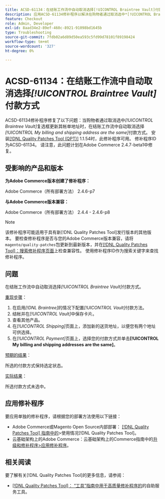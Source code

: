 ```yaml
---
title: ACSD-61134：在结账工作流中自动取消选择[!UICONTROL Braintree Vault]付款方式
description: 应用ACSD-61134修补程序以解决在购物者通过取消选中*[!UICONTROL Braintree Vault]*复选框更新其帐单地址时，在结账工作流中自动取消选中*[!UICONTROL My billing and shipping address are the same]*付款方法的Adobe Commerce问题。
feature: Checkout
role: Admin, Developer
exl-id: 8aad34e2-89ef-460c-8921-91098bd1645b
type: Troubleshooting
source-git-commit: 7fdb02a6d89d50ea593c5fd99d78101f89198424
workflow-type: tm+mt
source-wordcount: '327'
ht-degree: 0%

---
```


# ACSD-61134：在结账工作流中自动取消选择&#x200B;*[!UICONTROL Braintree Vault]*&#x200B;付款方式

ACSD-61134修补程序修复了以下问题：当购物者通过取消选中&#x200B;*[!UICONTROL Braintree Vault]*&#x200B;复选框更新其帐单地址时，在结账工作流中自动取消选择&#x200B;*[!UICONTROL My billing and shipping address are the same]*&#x200B;付款方式。 安装[[!DNL Quality Patches Tool (QPT)]](https://experienceleague.adobe.com/zh-hans/docs/commerce-operations/tools/quality-patches-tool/quality-patches-tool-to-self-serve-quality-patches) 1.1.54时，此修补程序可用。 修补程序ID为ACSD-61134。 请注意，此问题计划在Adobe Commerce 2.4.7-beta1中修复。

## 受影响的产品和版本

**为Adobe Commerce版本创建了修补程序：**

Adobe Commerce（所有部署方法） 2.4.6-p7

**与Adobe Commerce版本兼容：**

Adobe Commerce（所有部署方法） 2.4.4 - 2.4.6-p8

>[!NOTE]
>
>该修补程序可能适用于具有新[!DNL Quality Patches Tool]发行版本的其他版本。 要检查修补程序是否与您的Adobe Commerce版本兼容，请将`magento/quality-patches`包更新到最新版本，并在[[!DNL Quality Patches Tool]：搜索修补程序页面](https://experienceleague.adobe.com/tools/commerce-quality-patches/index.html?lang=zh-Hans)上检查兼容性。 使用修补程序ID作为搜索关键字来查找修补程序。

## 问题

在结账工作流中自动取消选择&#x200B;*[!UICONTROL Braintree Vault]*&#x200B;付款方式。

<u>重现步骤</u>：

1. 在启用&#x200B;*[!DNL Braintree]*&#x200B;的情况下配置&#x200B;*[!UICONTROL Vault]*&#x200B;付款方法。
1. 结帐并在&#x200B;*[!UICONTROL Vault]*&#x200B;中保存卡片。
1. 查看其他产品。
1. 在&#x200B;*[!UICONTROL Shipping]*&#x200B;页面上，添加新的送货地址，以便您有两个地址可供选择。
1. 在&#x200B;*[!UICONTROL Payment]*&#x200B;页面上，选择您的付款方式并单击&#x200B;**[!UICONTROL My billing and shipping addresses are the same]**。

<u>预期的结果</u>：

所选的付款方式保持选定状态。

<u>实际结果</u>：

所选付款方式未选中。

## 应用修补程序

要应用单独的修补程序，请根据您的部署方法使用以下链接：

* Adobe Commerce或Magento Open Source内部部署： [[!DNL Quality Patches Tool] 指南中的](/help/tools/quality-patches-tool/usage.md)>使用情况[!DNL Quality Patches Tool]。
* 云基础架构上的Adobe Commerce：云基础架构上的Commerce指南中的[升级和修补程序>应用修补程序](https://experienceleague.adobe.com/docs/commerce-cloud-service/user-guide/develop/upgrade/apply-patches.html?lang=zh-Hans)。

## 相关阅读

要了解有关[!DNL Quality Patches Tool]的更多信息，请参阅：

* [[!DNL Quality Patches Tool]： “工具”指南中用于高质量修补程序的](/help/tools/quality-patches-tool/quality-patches-tool-to-self-serve-quality-patches.md)的自助服务工具。
